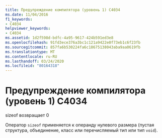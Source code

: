 ```yaml
---
title: Предупреждение компилятора (уровень 1) C4034
ms.date: 11/04/2016
f1_keywords:
- C4034
helpviewer_keywords:
- C4034
ms.assetid: 1d2f598d-bdfc-4a95-9617-424b591ed3e8
ms.openlocfilehash: 91fd3ece376a3bc1c121a9422e0f73eb1c6f23fb
ms.sourcegitcommit: 857fa6b530224fa6c18675138043aba9aa0619fb
ms.translationtype: MT
ms.contentlocale: ru-RU
ms.lasthandoff: 03/24/2020
ms.locfileid: "80164318"
---
```

# <a name="compiler-warning-level-1-c4034"></a>Предупреждение компилятора (уровень 1) C4034

sizeof возвращает 0

Оператор `sizeof` применяется к операнду нулевого размера (пустая структура, объединение, класс или перечисляемый тип или тип `void`).

